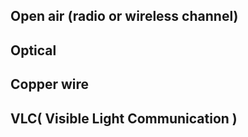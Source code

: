 ## Open air (radio or wireless channel)

## Optical 
## Copper wire
## VLC( Visible Light Communication )

